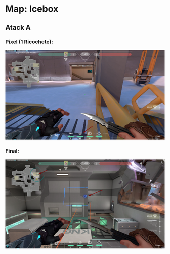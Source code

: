 # Map: Icebox

## Atack A

### Pixel (1 Ricochete):
![](https://github.com/KAUAxiis/Pixels-Vava/blob/main/Sova/Icebox/Atack%20A%20icebox.png)
### Final:
![](https://github.com/KAUAxiis/Pixels-Vava/blob/main/Sova/Icebox/Atack%20A%20icebox%202.png)
